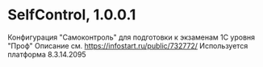 # SelfControl, 1.0.0.1
Конфигурация "Самоконтроль" для подготовки к экзаменам 1С уровня "Проф"
Описание см. https://infostart.ru/public/732772/
Используется платформа 8.3.14.2095
